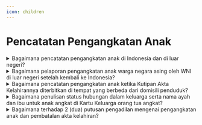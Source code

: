 ```yaml
---
icon: children
---
```


# Pencatatan Pengangkatan Anak

<details>

<summary>Bagaimana pencatatan pengangkatan anak di Indonesia dan di luar negeri?</summary>

Berdasarkan penjelasan Pasal 49 Undang&#x20;Undang Nomor 23 Tahun 2006 diatur bahwa yang dimaksud dengan “Pengangkatan Anak” adalah perbuatan hukum untuk mengalihkan hak anak dari lingkungan kekuasaan keluarga orang tua, wali yang sah, atau orang lain yang bertanggung jawab atas perawatan, pendidikan dan membesarkan anak&#x20;tersebut ke dalam lingkungan keluarga orang tua&#x20;angkatnya berdasarkan putusan atau penetapan pengadilan.

Pencatatan Pengangkatan Anak dilakukan di Indonesia dan pencatatan pengangkatan anak Warga Negara Asing di luar negeri:

**a. Pencatatan pengangkatan anak dilakukan di&#x20;Indonesia.**

Berdasarkan Pasal 47 Undang-Undang Nomor 23 Tahun 2006 diatur bahwa Pencatatan pengangkatan anak dilaksanakan berdasarkan penetapan pengadilan di tempat tinggal pemohon, wajib dilaporkan oleh Penduduk kepada Instansi Pelaksana yang menerbitkan Kutipan Akta&#x20;Kelahiran paling lambat 30 (tiga puluh) hari setelah&#x20;diterimanya salinan penetapan pengadilan oleh&#x20;Penduduk.

Persyaratan pencatatan pengangkatan anak di&#x20;Indonesia, berupa:

1. salinan penetapan pengadilan;
2. kutipan akta kelahiran anak;
3. KK orang tua angkat; dan
4. KTP-el; atau
5. Dokumen Perjalanan bagi orang tua   &#x20;angkat orang asing.

Tata cara pencatatan pengangkatan anak&#x20;dilakukan di Indonesia sebagai berikut:

1. Pemohon mengisi dan menandatangani   &#x20;formulir pelaporan pencatatan sipil di dalam wilayah NKRI dengan kode F-2.01 serta menyerahkan persyaratan;
2. Petugas pelayanan melakukan verifikasi dan   &#x20;validasi terhadap formulir pelaporan dan persyaratan;
3. Petugas pada Disdukcapil Kabupaten/Kota   &#x20;atau UPT Disdukcapil Kabupaten/Kota melakukan perekaman data dalam basis data kependudukan;
4. Disdukcapil Kabupaten/Kota   &#x20;atau UPT Disdukcapil Kabupaten/Kota membuat catatan   &#x20;pinggir pada register akta kelahiran dan kutipan akta kelahiran; dan
5. Disdukcapil Kabupaten/Kota   &#x20;atau UPT Disdukcapil Kabupaten/Kota menyerahkan kutipan akta kelahiran yang telah diberikan catatan pinggir kepada Pemohon.

**b. Pencatatan pengangkatan anak warga negara&#x20;asing oleh WNI di luar negeri, dilakukan pada instansi yang berwenang di Negara setempat dan wajib dilaporkan kepada Perwakilan Republik Indonesia.**

Persyaratan pencatatan pengangkatan anak warga&#x20;negara asing oleh WNI dimaksud berupa:

1. Bukti pencatatan pengangkatan anak dari Negara setempat;
2. Kutipan akta kelahiran/bukti kelahiran anak warga negara asing; dan
3. Dokumen Perjalanan Republik Indonesia orang   &#x20;tua angkat.
4. Memperoleh persetujuan tertulis   &#x20;Pemerintah Republik Indonesia; dan
5. Memperoleh persetujuan tertulis   &#x20;pemerintah negara asal anak.

**c. Dalam hal&#x20;negara setempat&#x20;dari dari tidak menyelenggarakan pencatatan pengangkatan&#x20;anak warga negara asing oleh WNI, pencatatan dilakukan pada Perwakilan Republik Indonesia.**

Persyaratan dalam hal negara setempat tidak&#x20;menyelenggarakan pencatatan pengangkatan&#x20;anak warga negara asing oleh WNI berupa:

1. Salinan penetapan pengadilan atau surat   &#x20;keterangan pengangkatan anak sesuai ketentuan dari Negara setempat;
2. Kutipan akta kelahiran/bukti kelahiran anak   &#x20;warga negara asing;
3. Dokumen Perjalanan Republik Indonesia orang tua angkat;
4. Memperoleh   &#x20;persetujuan tertulis   &#x20;Pemerintah Republik Indonesia; dan
5. Memperoleh persetujuan tertulis   &#x20;pemerintah negara asal anak.

Tata cara pelaporan pencatatan pengangkatan&#x20;anak warga negara asing oleh WNI di luar negeri yang dilakukan pada instansi yang berwenang di Negara setempat, dan dalam hal negara setempat&#x20;tidak&#x20;menyelenggarakan pencatatan&#x20;pengangkatan anak warga negara asing oleh WNI&#x20;sebagai berikut:

1. Pemohon mengisi dan menandatangani   &#x20;formulir pelaporan pencatatan sipil di luar wilayah NKRI dengan kode F-2.02 serta menyerahkan persyaratan;
2. Pejabat pada Perwakilan RI melakukan   &#x20;verifikasi dan validasi terhadap formulir pelaporan dan persyaratan;
3. Petugas pada Perwakilan RI yang dapat   &#x20;mengakses basis data kependudukan;
4. Melakukan perekaman data pelaporan ke   &#x20;dalam basis data kependudukan;
5. Perwakilan RI menerbitkan surat keterangan pengangkatan anak; dan
6. Surat keterangan pengangkatan anak   &#x20;diberikan kepada Pemohon.

**Sumber rujukan:**&#x20;

* Pasal 47 dan Pasal 48 Undang-Undang Nomor 23  &#x20;Tahun 2006 tentang Administrasi Kependudukan. ([Link](https://dukcapil.kemendagri.go.id/download/detail/1))
* Pasal 47 dan Pasal 48 Peraturan Presiden Nomor 96 Tahun 2018 tentang Persyaratan dan Tata Cara Pendaftaran Penduduk dan Pencatatan Sipil. ([Link](https://dukcapil.kemendagri.go.id/download/detail/14))
* Pasal 67, Pasal 68 dan Pasal 69 Peraturan Menteri  &#x20;Dalam Negeri Nomor 108 Tahun 2019 tentang  &#x20;Peraturan Pelaksanaan Peraturan Presiden Nomor 96 Tahun 2018 tentang Persyaratan dan Tata Cara Pendaftaran Penduduk dan Pencatatan Sipil. ([Link](https://peraturan.bpk.go.id/Details/138582/permendagri-no-108-tahun-2019))
* Peraturan Menteri Dalam Negeri Nomor 109 Tahun  &#x20;2019 tentang Formulir dan Buku Yang Digunakan Dalam Administrasi Kependudukan.([Link](https://peraturan.bpk.go.id/Details/138575/permendagri-no-109-tahun-2019))
* Keputusan Menteri Dalam Negeri Nomor 400.8.2  5484.Dukcapil Tahun 2022 tentang Petunjuk Teknis Pelayanan Pencatatan Sipil.
* Surat Dirjen Dukcapil Nomor 470/13287/Dukcapil  &#x20;tanggal 28 September 2021 tentang Jenis  &#x20;Layanan, Persyaratan dan Penjelasan Pendaftaran Penduduk dan Pencatatan Sipil.

{% hint style="success" %}
Dibuat:  23 Juni 2025 10:00 WIB | Perubahan terakhir: 23 Juni 2025 10:00 WIB
{% endhint %}

</details>



<details>

<summary>Bagaimana pelaporan pengangkatan anak warga negara asing oleh WNI di luar negeri setelah kembali ke Indonesia?</summary>

Pengangkatan anak warga negara asing warga&#x20;negara asing oleh WNI di luar negeri setelah dilaporkan ke Perwakilan Republik Indonesia dilaporkan oleh Penduduk kepada Instansi Pelaksana di tempat tinggalnya paling lambat 30 (tiga puluh) hari sejak yang bersangkutan kembali ke Indonesia.

Berdasarkan laporan dimaksud Instansi&#x20;Pelaksana mengukuhkan Surat Keterangan&#x20;Pengangkatan Anak dimaksud.

**Sumber rujukan:**

* Pasal 48 ayat (4) Undang-Undang Nomor 23 Tahun  &#x20;2006 tentang Administrasi Kependudukan.([link](https://dukcapil.kemendagri.go.id/download/detail/1))

{% hint style="success" %}
Dibuat:  23 Juni 2025 10:00 WIB | Perubahan terakhir: 23 Juni 2025 10:00 WIB
{% endhint %}

</details>



<details>

<summary>Bagaimana pencatatan pengangkatan anak ketika Kutipan Akta Kelahirannya diterbitkan di tempat yang berbeda dari domisili penduduk?</summary>

a. Berdasarkan Pasal 102 huruf (b) Undang-Undang&#x20;Nomor 24 Tahun 2013 yang mengamanatkan bahwa peristiwa yang wajib dilaporkan oleh penduduk harus dilaporkan di Instansi Pelaksana tempat penduduk berdomisili.\
b. Merujuk Pasal 47 ayat (2) Undang-Undang Nomor&#x20;23 Tahun 2006 yang menyatakan bahwa pencatatan pengangkatan anak wajib dilaporkan oleh penduduk ke Instansi Pelaksana yang menerbitkan Kutipan Akta Kelahiran, namun dalam hal tersebut tetap harus dimaknai wajib dilaporkan oleh penduduk di Instansi Pelaksana tempat penduduk berdomisili, maka prosedur pencatatan&#x20;pengangkatan anak dalam kasus di mana Kutipan&#x20;Akta Kelahiran diterbitkan di tempat yang berbeda dari domisili penduduk dapat dijelaskan sebagai berikut:

1. Pencatatan pengangkatan anak harus   &#x20;dilaporkan ke Disdukcapil di tempat penduduk memiliki domisili, sesuai dengan amanat Pasal 102 huruf (b) Undang-Undang Nomor 24 Tahun 2013.
2. Disdukcapil Kabupaten/Kota di tempat   &#x20;penduduk berdomisili akan melakukan pencatatan pengangkatan   &#x20;anak dan memberikan catatan pinggir pada Kutipan   \
   Akta Kelahiran yang relevan.
3. Disdukcapil di tempat penduduk berdomisili   &#x20;kemudian harus memberitahukan secara tertulis kepada Disdukcapil di tempat yang menerbitkan Kutipan Akta Kelahiran. Laporan ini harus dilengkapi dengan fotokopi Kutipan Akta Kelahiran yang telah diberi catatan   &#x20;pinggir, serta fotokopi salinan penetapan pengadilan sebagai dasar untuk memberikan catatan pinggir di Register Akta Kelahiran di tempat yang menerbitkan Kutipan Akta Kelahiran.

**Sumber rujukan:**&#x20;

* Pasal 47 ayat (2) Undang-Undang Nomor 23 Tahun  &#x20;2006 Tentang Administrasi Kependudukan. ([link](https://dukcapil.kemendagri.go.id/download/detail/1))
* Pasal 102 huruf (b) Undang-Undang Nomor 24  &#x20;Tahun 2013 tentang Perubahan Atas Undang Undang Nomor 23 Tahun 2006 tentang Administrasi Kependudukan. ([link](https://dukcapil.kemendagri.go.id/download/detail/3))
* Surat Dirjen Dukcapil No. 472.31/14927/DUKCAPIL  &#x20;tgll 22 Desember 2015 kpd Kepala Disdukcapil Kab. Madiun

{% hint style="success" %}
Dibuat:  23 Juni 2025 10:00 WIB | Perubahan terakhir: 23 Juni 2025 10:00 WIB
{% endhint %}

</details>



<details>

<summary>Bagaimana penulisan status hubungan dalam keluarga serta nama ayah dan ibu untuk anak angkat di Kartu Keluarga orang tua angkat?</summary>

Apabila ayah atau ibu angkat menjadi kepala&#x20;keluarga di Kartu Keluarga, maka pada kolom “Status Hubungan Dalam Keluarga” (kolom 12) ditulis sebagai “anak”. Pada kolom “Orang Tua” (kolom 16 dan 17), ditulis nama ayah dan ibu kandung dari anak angkat tersebut.

**Sumber rujukan:**

Surat Dirjen Dukcapil No. 472.12/5953/DUKCAPIL Tgl&#x20;4 Mei 2021 kpd Kadis Dukcapil Kab Banjarnegara.

{% hint style="success" %}
Dibuat:  23 Juni 2025 10:00 WIB | Perubahan terakhir: 23 Juni 2025 10:00 WIB
{% endhint %}

</details>



<details>

<summary>Bagaimana terhadap 2 (dua) putusan pengadilan mengenai pengangkatan anak dan pembatalan akta kelahiran?</summary>

a. Berdasarkan Pasal 47 Undang-Undang Nomor 23&#x20;Tahun 2006 tentang Administrasi Kependudukan, sebagaimana telah diubah dengan Undang-Undang Nomor 24 Tahun 2013, intinya diatur bahwa pencatatan pengangkatan anak dilaksanakan&#x20;berdasarkan penetapan pengadilan dengan&#x20;membuat catatan pinggir pada register akta&#x20;kelahiran dan kutipan akta kelahiran.

b. Merujuk Pasal 4 Peraturan Pemerintah Nomor 54&#x20;Tahun 2007 tentang Pelaksanaan Pengangkatan Anak, diatur bahwa "Pengangkatan anak tidak memutuskan hubungan darah antara anak yang diangkat dengan orang tua kandungnya.

Sehubungan ketentuan di atas, diberikan penjelasan&#x20;mengenal&#x20;penetapan&#x20;pengadilan mengenai&#x20;pengangkatan anak dan pembatalan akta kelahiran, sebagai berikut:

a. Pencatatan pengangkatan anak, dilaksanakan&#x20;dengan mencantumkan nama orang tua angkat hanya dalam bentuk catatan pinggir pada register akta kelahiran dan kutipan akta kelahiran anak angkat. Dengan demikian, nama orang tua kandung tidak diganti dan harus tetap dicantumkan pada akta kelahiran;

b. Terhadap adanya penetapan pengadilan yang&#x20;memerintahkan untuk membatalkan akta kelahiran&#x20;dan menerbitkan kembali akta kelahiran anak dengan mengganti nama orang tua kandung menjadi orang tua angkat, supaya dikoordinasikan kepada pengadilan tersebut, karena penetapan dimaksud bertentangan dengan prinsip dasar&#x20;pengangkatan anak dan pencatatan pengangkatan&#x20;anak berdasarkan peraturan perundang-undangan.

**Sumber rujukan:**&#x20;

* Pasal 47 Undang-Undang Nomor 23 Tahun 2006  &#x20;tentang Administrasi Kependudukan. ([link](https://dukcapil.kemendagri.go.id/download/detail/1))
* Pasal 4 Peraturan Pemerintah Nomor 54 Tahun  &#x20;2007 tentang Pelaksanaan Pengangkatan Anak. ([link](https://peraturan.bpk.go.id/Details/4776))
* Surat Dirjen Dukcapil No. 472.31/3564/DUKCAPIL  &#x20;tanggal 15 Mei 2019 kpd Kadis Dukcapil Kab Pidie.

{% hint style="success" %}
Dibuat:  23 Juni 2025 10:00 WIB | Perubahan terakhir: 23 Juni 2025 10:00 WIB
{% endhint %}

</details>
